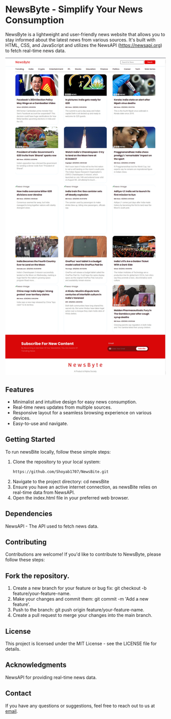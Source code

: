 # NewsByte - Simplify Your News Consumption

NewsByte is a lightweight and user-friendly news website that allows you to stay informed about the latest news from various sources. It's built with HTML, CSS, and JavaScript and utilizes the NewsAPI (https://newsapi.org) to fetch real-time news data.

![newsBite Screenshot](ScreenShot/snapshot.jpg)

## Features

- Minimalist and intuitive design for easy news consumption.
- Real-time news updates from multiple sources.
- Responsive layout for a seamless browsing experience on various devices.
- Easy-to-use and navigate.

## Getting Started

To run newsBite locally, follow these simple steps:

1. Clone the repository to your local system:
   ```bash
   https://github.com/Shoyab1707/NewsBite.git
2. Navigate to the project directory: cd newsBite
3. Ensure you have an active internet connection, as newsBite relies on real-time data from NewsAPI.
4. Open the index.html file in your preferred web browser.

## Dependencies
NewsAPI - The API used to fetch news data.

## Contributing
Contributions are welcome! If you'd like to contribute to NewsByte, please follow these steps:

## Fork the repository.
1. Create a new branch for your feature or bug fix: git checkout -b feature/your-feature-name.
2. Make your changes and commit them: git commit -m 'Add a new feature'.
3. Push to the branch: git push origin feature/your-feature-name.
4. Create a pull request to merge your changes into the main branch.

## License
This project is licensed under the MIT License - see the LICENSE file for details.

## Acknowledgments
NewsAPI for providing real-time news data.

## Contact
If you have any questions or suggestions, feel free to reach out to us at [email](`shoyabmansuri916@gmail.com`).
